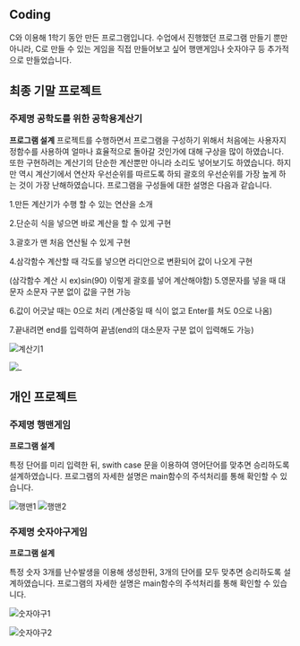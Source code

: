 ## Coding
C와 이용해 1학기 동안 만든 프로그램입니다.
수업에서 진행했던 프로그램 만들기 뿐만 아니라, C로 만들 수 있는 게임을 직접 만들어보고 싶어 행맨게임나 숫자야구 등 추가적으로 만들었습니다.

## 최종 기말 프로젝트
### **주제명** 공학도를 위한 공학용계산기

**프로그램 설계**
프로젝트를 수행하면서 프로그램을 구성하기 위해서 처음에는 사용자지정함수를 사용하여 얼마나 효율적으로 돌아갈 것인가에 대해 구상을 많이 하였습니다. 또한 구현하려는 계산기의 단순한 계산뿐만 아니라 소리도 넣어보기도 하였습니다. 하지만 역시 계산기에서 연산자 우선순위를 따르도록 하되 괄호의 우선순위를 가장 높게 하는 것이 가장 난해하였습니다. 프로그램을 구성들에 대한 설명은 다음과 같습니다.

1.만든 계산기가 수행 할 수 있는 연산을 소개

2.단순히 식을 넣으면 바로 계산을 할 수 있게 구현

3.괄호가 맨 처음 연산될 수 있게 구현

4.삼각함수 계산할 때 각도를 넣으면 라디안으로 변환되어 값이 나오게 구현


(삼각함수 계산 시 ex)sin(90) 이렇게 괄호를 넣어 계산해야함)
5.영문자를 넣을 때 대문자 소문자 구분 없이 값을 구현 가능

6.값이 어긋날 때는 0으로 처리 (계산중일 때 식이 없고 Enter를 쳐도 0으로 나옴)

7.끝내려면 end를 입력하여 끝냄(end의 대소문자 구분 없이 입력해도 가능)

![계산기1](https://user-images.githubusercontent.com/45071833/102221639-b81a4000-3f25-11eb-8ba8-4bcada3498ba.JPG)

![_  ](https://user-images.githubusercontent.com/45071833/102226193-74c2d000-3f2b-11eb-9b77-a796c44c64b9.png)

## 개인 프로젝트

### **주제명** 행맨게임

**프로그램 설계** 

특정 단어를 미리 입력한 뒤, swith case 문을 이용하여 영어단어를 맞추면 승리하도록 설계하였습니다. 프로그램의 자세한 설명은 main함수의 주석처리를 통해 확인할 수 있습니다.

![행맨1](https://user-images.githubusercontent.com/45071833/102227179-9ec8c200-3f2c-11eb-9d9b-4bf36cfe5143.JPG)
![행맨2](https://user-images.githubusercontent.com/45071833/102227189-a25c4900-3f2c-11eb-9846-d3e62e95527a.JPG)



### **주제명** 숫자야구게임

**프로그램 설계** 

특정 숫자 3개를 난수발생을 이용해 생성한뒤, 3개의 단어를 모두 맞추면 승리하도록 설계하였습니다. 프로그램의 자세한 설명은 main함수의 주석처리를 통해 확인할 수 있습니다.

![숫자야구1](https://user-images.githubusercontent.com/45071833/102228427-0af7f580-3f2e-11eb-92ee-7241004d8320.JPG)

![숫자야구2](https://user-images.githubusercontent.com/45071833/102228436-0d5a4f80-3f2e-11eb-83df-3d2fdc85fa0d.JPG)




